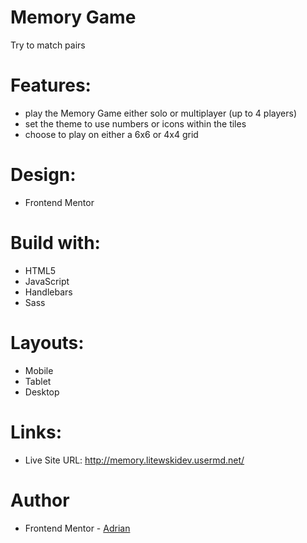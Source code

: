 # Memory Game
Try to match pairs

# Features:
- play the Memory Game either solo or multiplayer (up to 4 players)
- set the theme to use numbers or icons within the tiles
- choose to play on either a 6x6 or 4x4 grid

# Design:
- Frontend Mentor

# Build with:
- HTML5
- JavaScript
- Handlebars
- Sass

# Layouts:
- Mobile
- Tablet
- Desktop

# Links:
- Live Site URL: http://memory.litewskidev.usermd.net/

# Author
- Frontend Mentor - [Adrian](https://www.frontendmentor.io/profile/litewskidev)
